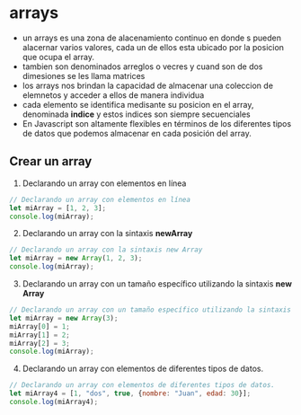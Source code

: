 # arrays
 
- un arrays es una zona de alacenamiento continuo en donde s pueden alacernar varios valores, cada un de ellos esta ubicado por la posicion que ocupa el array.
- tambien son denominados arreglos o vecres y cuand son de dos dimesiones se les llama matrices 
- los arrays nos brindan la capacidad de almacenar una coleccion de elemnetos y acceder a ellos de manera individua
- cada elemento se identifica medisante su posicion en el array, denominada  **indice** y estos indices son siempre secuenciales
- En Javascript son altamente flexibles en términos de los diferentes tipos de datos que podemos almacenar en cada posición del array.

## Crear un array

1. Declarando un array con elementos en línea

```Javascript
// Declarando un array con elementos en línea
let miArray = [1, 2, 3];
console.log(miArray);
```

2. Declarando un array con la sintaxis **newArray**

```Javascript
// Declarando un array con la sintaxis new Array
let miArray = new Array(1, 2, 3);
console.log(miArray);
```

3. Declarando un array con un tamaño específico utilizando la sintaxis **new Array**

```Javascript
// Declarando un array con un tamaño específico utilizando la sintaxis new Array
let miArray = new Array(3);
miArray[0] = 1;
miArray[1] = 2;
miArray[2] = 3;
console.log(miArray);
```

4. Declarando un array con elementos de diferentes tipos de datos.

```Javascript
// Declarando un array con elementos de diferentes tipos de datos.
let miArray4 = [1, "dos", true, {nombre: "Juan", edad: 30}];
console.log(miArray4);
```
